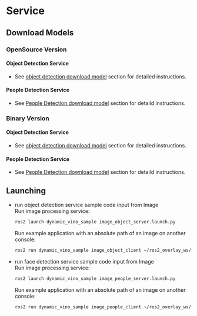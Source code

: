 # Service
## Download Models
### OpenSource Version
#### Object Detection Service
* See [object detection download model](https://github.com/RachelRen05/Openvino_readme/blob/master/doc/inferences/Object_Detection.md#mobilenet-ssd) section for detailed instructions.

#### People Detection Service
* See [People Detection download model](https://github.com/RachelRen05/Openvino_readme/blob/master/doc/inferences/Face_Detection.md#opensource-version) section for detaild instructions.

### Binary Version
#### Object Detection Service
* See [object detection download model](https://github.com/RachelRen05/Openvino_readme/blob/master/doc/inferences/Object_Detection.md#mobilenet-ssd-1) section for detailed instructions.

#### People Detection Service
* See [People Detection download model](https://github.com/RachelRen05/Openvino_readme/blob/master/doc/inferences/Face_Detection.md#opensource-version) section for detaild instructions.

## Launching
* run object detection service sample code input from Image  
  Run image processing service:
	```bash
	ros2 launch dynamic_vino_sample image_object_server.launch.py
	```
  Run example application with an absolute path of an image on another console:
	```bash
	ros2 run dynamic_vino_sample image_object_client ~/ros2_overlay_ws/src/ros2_openvino_toolkit/data/images/car.png
	```
* run face detection service sample code input from Image  
  Run image processing service:
	```bash
	ros2 launch dynamic_vino_sample image_people_server.launch.py
	```
  Run example application with an absolute path of an image on another console:
	```bash
	ros2 run dynamic_vino_sample image_people_client ~/ros2_overlay_ws/src/ros2_openvino_toolkit/data/images/team.jpg
	```
